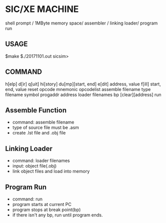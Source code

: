 # SIC/XE MACHINE
shell prompt / 
1MByte memory space/ 
assembler /
linking loader/
program run

## USAGE
$make
$./20171101.out
sicsim>

## COMMAND
h[elp]
d[ir]
q[uit]
hi[story]
du[mp][start, end]
e[dit] address, value
f[ill] start, end, value
reset
opcode mnemonic
opcodelist
assemble filename
type filename
symbol
progaddr address
loader filenames
bp [clear][address]
run

## Assemble Function
- command: assemble filename
- type of source file must be .asm
- create .lst file and .obj file

## Linking Loader
- command: loader filenames
- input: object file(.obj)
- link object files and load into memory

## Program Run
- command: run
- program starts at current PC
- program stops at break point(bp)
- if there isn't any bp, run until program ends.
